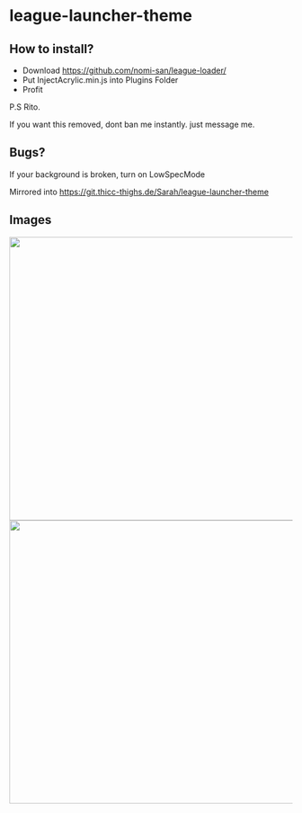 # league-launcher-theme

## How to install?

-  Download https://github.com/nomi-san/league-loader/
-  Put InjectAcrylic.min.js into Plugins Folder
-  Profit

P.S Rito.

If you want this removed, dont ban me instantly. just message me.

## Bugs?

If your background is broken, turn on LowSpecMode

Mirrored into
https://git.thicc-thighs.de/Sarah/league-launcher-theme

## Images

<center>
<div align="center">
<img src="../Img/gHLACu6.webp" width="896" height="504"/>
<img src="../Img/xvxoPdT.webp" width="896" height="504"/>
</div>
</center>

